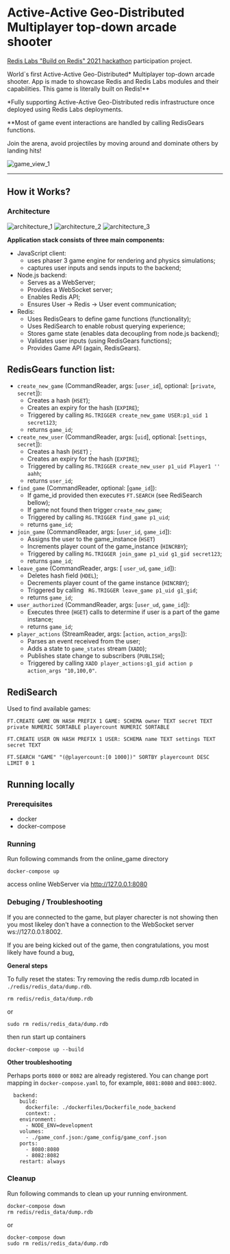 # Active-Active Geo-Distributed Multiplayer top-down arcade shooter

[Redis Labs "Build on Redis" 2021 hackathon](https://hackathons.redislabs.com/hackathons/build-on-redis-hackathon) participation project.

World`s first Active-Active Geo-Distributed* Multiplayer top-down arcade shooter. App is made to showcase Redis and Redis Labs modules and their capabilities. This game is literally built on Redis!** 

*Fully supporting Active-Active Geo-Distributed redis infrastructure once deployed using Redis Labs deployments.

**Most of game event interactions are handled by calling RedisGears functions.

Join the arena, avoid projectiles by moving around and dominate others by landing hits!

![game_view_1](https://github.com/VilksJanis/online_game/blob/main/docs/game_view_combo.png?raw=true)

---


## How it Works?
### Architecture
![architecture_1](https://github.com/VilksJanis/online_game/blob/main/docs/game_data_loop.png?raw=true)
![architecture_2](https://github.com/VilksJanis/online_game/blob/main/docs/redis_player_commands.png?raw=true)
![architecture_3](https://github.com/VilksJanis/online_game/blob/main/docs/redis_database_setup.png?raw=true)

**Application stack consists of three main components:**
* JavaScript client:
    - uses phaser 3 game engine for rendering and physics simulations;
    - captures user inputs and sends inputs to the backend;
* Node.js backend:
    - Serves as a WebServer;
    - Provides a WebSocket server;
    - Enables Redis API;
    - Ensures User -> Redis -> User event communication;
* Redis:
    - Uses RedisGears to define game functions (functionality);
    - Uses RediSearch to enable robust querying experience;
    - Stores game state (enables data decoupling from node.js backend);
    - Validates user inputs (using RedisGears functions);
    - Provides Game API (again, RedisGears).

## RedisGears function list:

- `create_new_game` (CommandReader, args: [`user_id`], optional: [`private`, `secret`]):
    - Creates a hash (`HSET`);
    - Creates an expiry for the hash (`EXPIRE`);
    - Triggered by calling `RG.TRIGGER create_new_game USER:p1_uid 1 secret123`;
    - returns `game_id`;
- `create_new_user` (CommandReader, args: [`uid`], optional: [`settings`, `secret`]):
    - Creates a hash (`HSET`) ;
    - Creates an expiry for the hash (`EXPIRE`);
    - Triggered by calling `RG.TRIGGER create_new_user p1_uid Player1 '' aahh`;
    - returns `user_id`;
- `find_game` (CommandReader, optional: [`game_id`]):
    - If game_id provided then executes `FT.SEARCH` (see RediSearch bellow);
    - If game not found then trigger `create_new_game`;
    - Triggered by calling `RG.TRIGGER find_game p1_uid`;
    - returns `game_id`;
- `join_game` (CommandReader, args: [`user_id`, `game_id`]):
    - Assigns the user to the game_instance (`HSET`)
    - Increments player count of the game_instance (`HINCRBY`);
    - Triggered by calling `RG.TRIGGER join_game p1_uid g1_gid secret123`;
    - returns `game_id`;
- `leave_game` (CommandReader, args: [ `user_ud`, `game_id`]):
    - Deletes hash field (`HDEL`);
    - Decrements player count of the game instance (`HINCRBY`);
    - Triggered by calling ` RG.TRIGGER leave_game p1_uid g1_gid`;
    - returns `game_id`;
- `user_authorized` (CommandReader, args: [`user_ud`, `game_id`]):
    - Executes three (`HGET`) calls to determine if user is a part of the game instance;
    - returns `game_id`;
- `player_actions` (StreamReader, args: [`action`, `action_args`]):
    - Parses an event received from the user; 
    - Adds a state to `game_states` stream (`XADD`);
    - Publishes state change to subscribers (`PUBLISH`);
    - Triggered by calling `XADD player_actions:g1_gid action p action_args "10,100,0"`.


## RediSearch

Used to find available games:
```
FT.CREATE GAME ON HASH PREFIX 1 GAME: SCHEMA owner TEXT secret TEXT private NUMERIC SORTABLE playercount NUMERIC SORTABLE

FT.CREATE USER ON HASH PREFIX 1 USER: SCHEMA name TEXT settings TEXT secret TEXT
```

```
FT.SEARCH "GAME" "(@playercount:[0 1000])" SORTBY playercount DESC LIMIT 0 1
```


## Running locally


### Prerequisites

- docker
- docker-compose


### Running
Run following commands from the online_game directory
```
docker-compose up
```

access online WebServer via http://127.0.0.1:8080


### Debuging / Troubleshooting
If you are connected to the game, but player charecter is not showing then you most likeley don't have a connection to the WebSocket server ws://127.0.0.1:8002.

If you are being kicked out of the game, then congratulations, you most likely have found a bug,


**General steps**

To fully reset the states:
Try removing the redis dump.rdb located in `./redis/redis_data/dump.rdb`.
```
rm redis/redis_data/dump.rdb
```
or 

```
sudo rm redis/redis_data/dump.rdb

```
then run start up containers
```
docker-compose up --build
```


**Other troubleshooting**

Perhaps ports `8080` or `8082` are already registered. You can change port mapping in `docker-compose.yaml` to, for example, `8081:8080` and `8083:8002`. 

```
  backend:
    build:
      dockerfile: ./dockerfiles/Dockerfile_node_backend
      context: .
    environment:
      - NODE_ENV=development
    volumes: 
      - ./game_conf.json:/game_config/game_conf.json
    ports:
      - 8080:8080
      - 8082:8082
    restart: always
```

### Cleanup

Run following commands to clean up your running environment.
```
docker-compose down
rm redis/redis_data/dump.rdb
```
or 

```
docker-compose down
sudo rm redis/redis_data/dump.rdb

```
